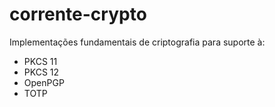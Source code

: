 # corrente-crypto
Implementações fundamentais de criptografia para suporte à:
- PKCS 11
- PKCS 12
- OpenPGP
- TOTP
